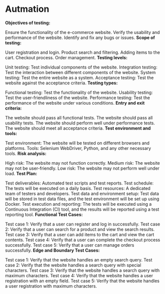# Autmation
**Objectives of testing:**

Ensure the functionality of the e-commerce website.
Verify the usability and performance of the website.
Identify and fix any bugs or issues.
**Scope of testing:**

User registration and login.
Product search and filtering.
Adding items to the cart.
Checkout process.
Order management.
**Testing levels:**

Unit testing: Test individual components of the website.
Integration testing: Test the interaction between different components of the website.
System testing: Test the entire website as a system.
Acceptance testing: Test the website against the acceptance criteria.
**Testing types:**

Functional testing: Test the functionality of the website.
Usability testing: Test the user-friendliness of the website.
Performance testing: Test the performance of the website under various conditions.
**Entry and exit criteria:**

The website should pass all functional tests.
The website should pass all usability tests.
The website should perform well under performance tests.
The website should meet all acceptance criteria.
**Test environment and tools:**

Test environment: The website will be tested on different browsers and platforms.
Tools: Selenium WebDriver, Python, and any other necessary tools.
**Risk analysis:**

High risk: The website may not function correctly.
Medium risk: The website may not be user-friendly.
Low risk: The website may not perform well under load.
**Test Plan:**

Test deliverables: Automated test scripts and test reports.
Test schedule: The tests will be executed on a daily basis.
Test resources: A dedicated team of testers and developers.
Test data and environment setup: Test data will be stored in test data files, and the test environment will be set up using Docker.
Test execution and reporting: The tests will be executed using a Continuous Integration (CI) tool, and the results will be reported using a test reporting tool.
**Functional Test Cases:**

Test case 1: Verify that a user can register and log in successfully.
Test case 2: Verify that a user can search for a product and view the search results.
Test case 3: Verify that a user can add items to the cart and view the cart contents.
Test case 4: Verify that a user can complete the checkout process successfully.
Test case 5: Verify that a user can manage orders successfully.
**Edge and Boundary Test Cases:**

Test case 1: Verify that the website handles an empty search query.
Test case 2: Verify that the website handles a search query with special characters.
Test case 3: Verify that the website handles a search query with maximum characters.
Test case 4: Verify that the website handles a user registration with an empty field.
Test case 5: Verify that the website handles a user registration with maximum characters.
